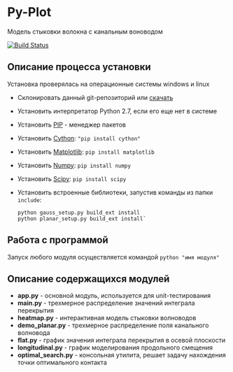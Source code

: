 # Py-Plot
Модель стыковки волокна с канальным воноводом

[![Build Status](https://api.travis-ci.org/just-boris/Py-plot.png)](https://travis-ci.org/just-boris/Py-plot)

## Описание процесса установки

Установка проверялась на операционные системы windows и linux

* Склонировать данный git-репозиторий или [скачать](https://github.com/just-boris/Py-plot/archive/master.zip)
* Установить интерпретатор Python 2.7, если его еще нет в системе
* Установить [PIP](http://www.pip-installer.org/ru/latest/installing.html) - менеджер пакетов
* Установить [Cython](http://cython.org):  `"pip install cython"`
* Установить [Matplotlib](http://matplotlib.org/): `pip install matplotlib`
* Установить [Numpy](http://www.numpy.org/): `pip install numpy`
* Установить [Scipy](http://www.scipy.org/): `pip install scipy`
*   Установить встроенные библиотеки, запустив команды из папки `include`:

        python gauss_setup.py build_ext install
        python planar_setup.py build_ext install`

## Работа с программой

Запуск любого модуля осуществляется командой `python "имя модуля"`

## Описание содержащихся модулей
* **app.py** - основной модуль, используется для unit-тестирования
* **main.py** - трехмерное распределение значений интеграла перекрытия
* **heatmap.py** - интерактивная модель стыковки волноводов
* **demo_planar.py** - трехмерное распределение поля канального волновода
* **flat.py** - график значения интеграла перекрытия в осевой плоскости
* **longitudinal.py** - график моделирования продольного смещения
* **optimal_search.py** - консольная утилита, решает задачу нахождения точки оптимального контакта

